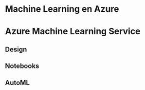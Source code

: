 # Machine Learning en Azure


<!-- Introduccicon -->


# Azure Machine Learning Service

## Design

## Notebooks

## AutoML
